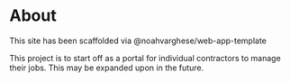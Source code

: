 # About

This site has been scaffolded via @noahvarghese/web-app-template

This project is to start off as a portal for individual contractors to manage their jobs.
This may be expanded upon in the future.
